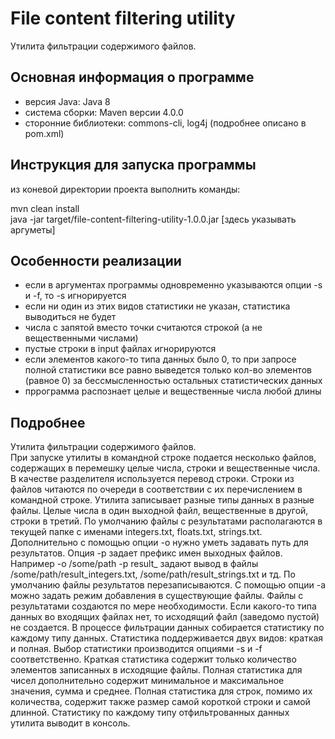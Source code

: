 # File content filtering utility
Утилита фильтрации содержимого файлов.

## Основная информация о программе
- версия Java: Java 8
- система сборки: Maven версии 4.0.0
- сторонние библиотеки: commons-cli, log4j (подробнее описано в pom.xml)


## Инструкция для запуска программы
из коневой директории проекта выполнить команды:  

mvn clean install  
java -jar target/file-content-filtering-utility-1.0.0.jar [здесь указывать аргуметы]


## Особенности реализации
- если в аргументах программы одновременно указываются опции -s и -f, то -s игнорируется
- если ни один из этих видов статистики не указан, статистика выводиться не будет
- числа с запятой вместо точки считаются строкой (а не вещественными числами)
- пустые строки в input файлах игнорируются
- если элементов какого-то типа данных было 0, то при запросе полной статистики все равно выведется только кол-во элементов (равное 0) за бессмысленностью остальных статистических данных
- пррограмма распознает целые и вещественные числа любой длины


 ## Подробнее
Утилита фильтрации содержимого файлов.  
При запуске утилиты в командной строке подается несколько файлов, содержащих в
перемешку целые числа, строки и вещественные числа. В качестве разделителя
используется перевод строки. Строки из файлов читаются по очереди в соответствии с их
перечислением в командной строке.
Утилита записывает разные типы данных в разные файлы. Целые числа в один
выходной файл, вещественные в другой, строки в третий. По умолчанию файлы с
результатами располагаются в текущей папке с именами integers.txt, floats.txt, strings.txt.
Дополнительно с помощью опции -o нужно уметь задавать путь для результатов. Опция -p
задает префикс имен выходных файлов. Например -o /some/path -p result_ задают вывод в
файлы /some/path/result_integers.txt, /some/path/result_strings.txt и тд.
По умолчанию файлы результатов перезаписываются. С помощью опции -a можно задать
режим добавления в существующие файлы.
Файлы с результатами создаются по мере необходимости. Если какого-то типа
данных во входящих файлах нет, то исходящий файл (заведомо пустой) не создается.
В процессе фильтрации данных собирается статистику по каждому типу данных.
Статистика поддерживается двух видов: краткая и полная. Выбор статистики
производится опциями -s и -f соответственно. Краткая статистика содержит только
количество элементов записанных в исходящие файлы. Полная статистика для чисел
дополнительно содержит минимальное и максимальное значения, сумма и среднее.
Полная статистика для строк, помимо их количества, содержит также размер самой
короткой строки и самой длинной.
Статистику по каждому типу отфильтрованных данных утилита выводит в консоль.
